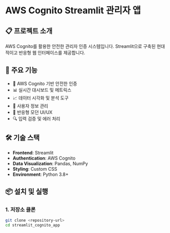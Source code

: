 # AWS Cognito Streamlit 관리자 앱

## 📋 프로젝트 소개

AWS Cognito를 활용한 안전한 관리자 인증 시스템입니다. 
Streamlit으로 구축된 현대적이고 반응형 웹 인터페이스를 제공합니다.

## 🚀 주요 기능

- 🔐 AWS Cognito 기반 안전한 인증
- 📊 실시간 대시보드 및 메트릭스
- 📈 데이터 시각화 및 분석 도구
- 👤 사용자 정보 관리
- 🎨 반응형 모던 UI/UX
- 🔍 입력 검증 및 에러 처리

## 🛠️ 기술 스택

- **Frontend**: Streamlit
- **Authentication**: AWS Cognito
- **Data Visualization**: Pandas, NumPy
- **Styling**: Custom CSS
- **Environment**: Python 3.8+

## 📦 설치 및 실행

### 1. 저장소 클론
```bash
git clone <repository-url>
cd streamlit_cognito_app